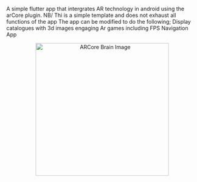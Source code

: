 
A simple flutter app that intergrates AR technology in android using the arCore plugin.
NB/
Thi is a simple template and does not exhaust all functions of the app
The app can be modified to do the following;
Display catalogues with 3d images
engaging Ar games including FPS
Navigation App
<p align="center">
  <img src="arcore_example-master/lib/images/ARCore-Brain.jpg" width="350" title="ARCore Brain Image">
</p>


